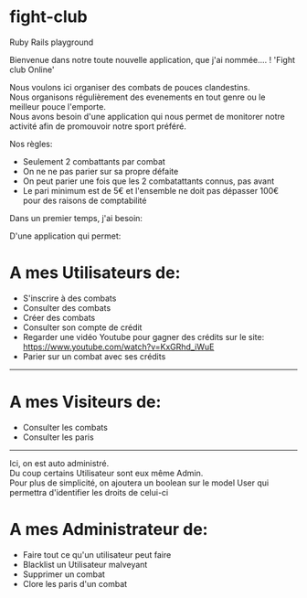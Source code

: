 # fight-club
Ruby Rails playground


Bienvenue dans notre toute nouvelle application, que j'ai nommée.... ! 'Fight club Online'

Nous voulons ici organiser des combats de pouces clandestins.  
Nous organisons régulièrement des evenements en tout genre ou le meilleur pouce l'emporte.  
Nous avons besoin d'une application qui nous permet de monitorer notre activité afin de promouvoir notre sport préféré.  


Nos règles:
- Seulement 2 combattants par combat
- On ne ne pas parier sur sa propre défaite
- On peut parier une fois que les 2 combatattants connus, pas avant
- Le pari minimum est de 5€ et l'ensemble ne doit pas dépasser 100€ pour des raisons de comptabilité

Dans un premier temps, j'ai besoin: 

D'une application qui permet:
# A mes Utilisateurs de:
- S'inscrire à des combats
- Consulter des combats
- Créer des combats
- Consulter son compte de crédit
- Regarder une vidéo Youtube pour gagner des crédits sur le site: https://www.youtube.com/watch?v=KxGRhd_iWuE
- Parier sur un combat avec ses crédits

----------

# A mes Visiteurs de:
- Consulter les combats
- Consulter les paris

----------


Ici, on est auto administré.  
Du coup certains Utilisateur sont eux même Admin.  
Pour plus de simplicité, on ajoutera un boolean sur le model User qui permettra d'identifier les droits de celui-ci  

# A mes Administrateur de:
- Faire tout ce qu'un utilisateur peut faire
- Blacklist un Utilisateur malveyant
- Supprimer un combat
- Clore les paris d'un combat



